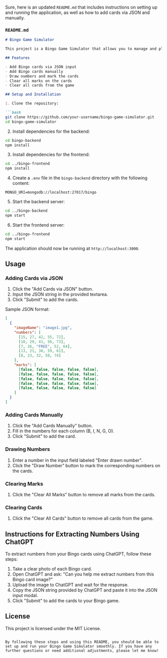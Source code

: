 Sure, here is an updated `README.md` that includes instructions on setting up and running the application, as well as how to add cards via JSON and manually.

### `README.md`

```markdown
# Bingo Game Simulator

This project is a Bingo Game Simulator that allows you to manage and play Bingo games. You can add Bingo cards via JSON input or manually, draw numbers, and see the cards update in real-time.

## Features

- Add Bingo cards via JSON input
- Add Bingo cards manually
- Draw numbers and mark the cards
- Clear all marks on the cards
- Clear all cards from the game

## Setup and Installation

1. Clone the repository:

```bash
git clone https://github.com/your-username/bingo-game-simulator.git
cd bingo-game-simulator
```

2. Install dependencies for the backend:

```bash
cd bingo-backend
npm install
```

3. Install dependencies for the frontend:

```bash
cd ../bingo-frontend
npm install
```

4. Create a `.env` file in the `bingo-backend` directory with the following content:

```plaintext
MONGO_URI=mongodb://localhost:27017/bingo
```

5. Start the backend server:

```bash
cd ../bingo-backend
npm start
```

6. Start the frontend server:

```bash
cd ../bingo-frontend
npm start
```

The application should now be running at `http://localhost:3000`.

## Usage

### Adding Cards via JSON

1. Click the "Add Cards via JSON" button.
2. Input the JSON string in the provided textarea.
3. Click "Submit" to add the cards.

Sample JSON format:

```json
[
  {
    "imageName": "image1.jpg",
    "numbers": [
      [15, 27, 42, 55, 72],
      [10, 29, 41, 56, 73],
      [7, 26, "FREE", 52, 64],
      [13, 21, 36, 59, 61],
      [8, 23, 32, 58, 74]
    ],
    "marks": [
      [false, false, false, false, false],
      [false, false, false, false, false],
      [false, false, false, false, false],
      [false, false, false, false, false],
      [false, false, false, false, false]
    ]
  }
]
```

### Adding Cards Manually

1. Click the "Add Cards Manually" button.
2. Fill in the numbers for each column (B, I, N, G, O).
3. Click "Submit" to add the card.

### Drawing Numbers

1. Enter a number in the input field labeled "Enter drawn number".
2. Click the "Draw Number" button to mark the corresponding numbers on the cards.

### Clearing Marks

1. Click the "Clear All Marks" button to remove all marks from the cards.

### Clearing Cards

1. Click the "Clear All Cards" button to remove all cards from the game.

## Instructions for Extracting Numbers Using ChatGPT

To extract numbers from your Bingo cards using ChatGPT, follow these steps:

1. Take a clear photo of each Bingo card.
2. Open ChatGPT and ask: "Can you help me extract numbers from this Bingo card image?"
3. Upload the image to ChatGPT and wait for the response.
4. Copy the JSON string provided by ChatGPT and paste it into the JSON input modal.
5. Click "Submit" to add the cards to your Bingo game.

## License

This project is licensed under the MIT License.
```

By following these steps and using this README, you should be able to set up and run your Bingo Game Simulator smoothly. If you have any further questions or need additional adjustments, please let me know!